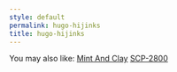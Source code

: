 ```yaml
---
style: default
permalink: hugo-hijinks
title: hugo-hijinks
---
```

You may also like:
[Mint And Clay](http://scp-wiki.net/mint-and-clay)
[SCP-2800](http://scp-wiki.net/scp-2800)